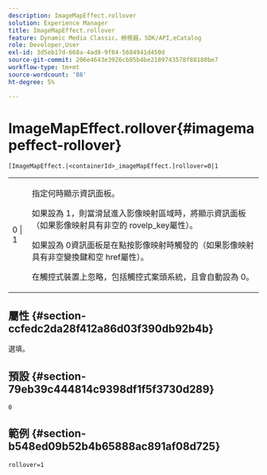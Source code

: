 ```yaml
---
description: ImageMapEffect.rollover
solution: Experience Manager
title: ImageMapEffect.rollover
feature: Dynamic Media Classic，檢視器，SDK/API,eCatalog
role: Developer,User
exl-id: 3d5eb17d-668a-4ad8-9f84-5684941d450d
source-git-commit: 206e4643e3926cb85b4be2189743578f88180be7
workflow-type: tm+mt
source-wordcount: '86'
ht-degree: 5%

---
```


# ImageMapEffect.rollover{#imagemapeffect-rollover}

`[ImageMapEffect.|<containerId>_imageMapEffect.]rollover=0|1`

<table id="table_2671D63442B54F659C32C4A3CC61DD7C"> 
 <tbody> 
  <tr> 
   <td colname="col1"> <p><span class="codeph"> 0 | 1</span> </p> </td> 
   <td colname="col2"> <p>指定何時顯示資訊面板。 </p> <p>如果設為<span class="codeph"> 1</span>，則當滑鼠進入影像映射區域時，將顯示資訊面板（如果影像映射具有非空的<span class="codeph"> rovelp_key</span>屬性）。 </p> <p>如果設為<span class="codeph"> 0</span>資訊面板是在點按影像映射時觸發的（如果影像映射具有非空<span class="codeph">變換鍵</span>和空<span class="codeph"> href</span>屬性）。 </p> <p> 在觸控式裝置上忽略，包括觸控式案頭系統，且會自動設為<span class="codeph"> 0</span>。 </p> </td> 
  </tr> 
 </tbody> 
</table>

## 屬性 {#section-ccfedc2da28f412a86d03f390db92b4b}

選填。

## 預設 {#section-79eb39c444814c9398df1f5f3730d289}

`0`

## 範例 {#section-b548ed09b52b4b65888ac891af08d725}

`rollover=1`
